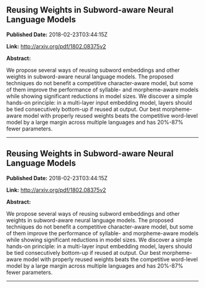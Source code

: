 ## Reusing Weights in Subword-aware Neural Language Models

**Published Date:** 2018-02-23T03:44:15Z

**Link:** http://arxiv.org/pdf/1802.08375v2

**Abstract:**

  We propose several ways of reusing subword embeddings and other weights in
subword-aware neural language models. The proposed techniques do not benefit a
competitive character-aware model, but some of them improve the performance of
syllable- and morpheme-aware models while showing significant reductions in
model sizes. We discover a simple hands-on principle: in a multi-layer input
embedding model, layers should be tied consecutively bottom-up if reused at
output. Our best morpheme-aware model with properly reused weights beats the
competitive word-level model by a large margin across multiple languages and
has 20%-87% fewer parameters.


---

## Reusing Weights in Subword-aware Neural Language Models

**Published Date:** 2018-02-23T03:44:15Z

**Link:** http://arxiv.org/pdf/1802.08375v2

**Abstract:**

  We propose several ways of reusing subword embeddings and other weights in
subword-aware neural language models. The proposed techniques do not benefit a
competitive character-aware model, but some of them improve the performance of
syllable- and morpheme-aware models while showing significant reductions in
model sizes. We discover a simple hands-on principle: in a multi-layer input
embedding model, layers should be tied consecutively bottom-up if reused at
output. Our best morpheme-aware model with properly reused weights beats the
competitive word-level model by a large margin across multiple languages and
has 20%-87% fewer parameters.


---

